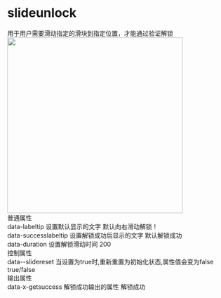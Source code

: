 # slideunlock
用于用户需要滑动指定的滑块到指定位置，才能通过验证解锁<br>
<img src="http://www.wware.org/img/jies.png" width="400px"><br>
普通属性<br>
data-labeltip	设置默认显示的文字	默认向右滑动解锁！<br>
data-successlabeltip	设置解锁成功后显示的文字	默认解锁成功<br>
data-duration	设置解锁滑动时间	200<br>
控制属性<br>
data--slidereset	当设置为true时,重新重置为初始化状态,属性值会变为false	true/false<br>
输出属性<br>
data-x-getsuccess	解锁成功输出的属性	解锁成功<br>
